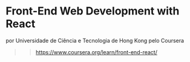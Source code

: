 # Front-End Web Development with React
por Universidade de Ciência e Tecnologia de Hong Kong pelo Coursera

>> https://www.coursera.org/learn/front-end-react/
